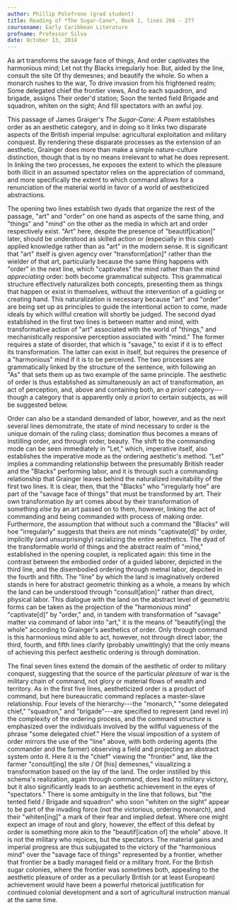 ```yaml
---
author: Phillip Polefrone (grad student)
title: Reading of *The Sugar-Cane*, Book 1, lines 266 - 277
coursename: Early Caribbean Literature
profname: Professor Silva
date: October 13, 2014
---
```


As art transforms the savage face of things,
And order captivates the harmonious mind;
Let not thy Blacks irregularly hoe:
But, aided by the line, consult the site
Of thy demesnes; and beautify the whole.
So when a monarch rushes to the war,
To drive invasion from his frightened realm;
Some delegated chief the frontier views,
And to each squadron, and brigade, assigns
Their order'd station; Soon the tented field
Brigade and squadron, whiten on the sight;
And fill spectators with an awful joy.

This passage of James Graiger's *The Sugar-Cane: A Poem* establishes order as an aesthetic category, and in doing so it links two disparate aspects of the British imperial impulse: agricultural exploitation and military conquest. By rendering these disparate processes as the extension of an aesthetic, Grainger does more than make a simple nature-culture distinction, though that is by no means irrelevant to what he does represent. In linking the two processes, he exposes the extent to which the pleasure both illicit in an assumed spectator relies on the appreciation of command, and more specifically the extent to which command allows for a renunciation of the material world in favor of a world of aestheticized abstractions. 

The opening two lines establish two dyads that organize the rest of the passage, "art" and "order" on one hand as aspects of the same thing, and "things" and "mind" on the other as the media in which art and order respectively exist. "Art" here, despite the presence of "beautif[ication]" later, should be understood as skilled action or (especially in this case) applied knowledge rather than as "art" in the modern sense. It is significant that "art" itself is given agency over "transform[ation]" rather than the wielder of that art, particularly because the same thing happens with "order" in the next line, which "captivates" the mind rather than the mind *appreciating* order: both become grammatical subjects. This grammatical structure effectively naturalizes both concepts, presenting them as things that happen or exist in themselves, without the intervention of a guiding or creating hand. This naturalization is necessary because "art" and "order" are being set up as principles to guide the intentional action to come, made ideals by which willful creation will shortly be judged. The second dyad established in the first two lines is between matter and mind, with transformative action of "art" associated with the world of "things," and mechanistically responsive perception associated with "mind." The former requires a state of disorder, that which is "savage," to exist if it is to effect its transformation. The latter can exist in itself, but requires the presence of a "harmonious" mind if it is to be perceived. The two processes are grammatically linked by the structure of the sentence, with following an "As" that sets them up as two example of the same principle. The aesthetic of order is thus established as simultaneously an act of transformation, an act of perception, and, above and containing both, an *a priori* category---though a category that is apparently only *a priori* to certain subjects, as will be suggested below.

Order can also be a standard demanded of labor, however, and as the next several lines demonstrate, the state of mind necessary to order is the unique domain of the ruling class; domination thus becomes a means of instilling order, and through order, beauty. The shift to the commanding mode can be seen immediately in "Let," which, imperative itself, also establishes the imperative mode as the ordering aesthetic's method. "Let" implies a commanding relationship between the presumably British reader and the "Blacks" performing labor, and it is through such a commanding relationship that Grainger leaves behind the naturalized inevitability of the first two lines. It is clear, then, that the "Blacks" who "irregularly hoe" are part of the "savage face of things" that must be transformed by art. Their own transformation *by* art comes about by their transformation of something *else* by an art passed on to them, however, linking the act of commanding and being commanded with process of making order. Furthermore, the assumption that without such a command the "Blacks" will hoe "irregularly" suggests that theirs are not minds "captivate[d]" by order, implicitly (and unsurprisingly) racializing the entire aesthetics. The dyad of the transformable world of things and the abstract realm of "mind," established in the opening couplet, is replicated again: this time in the contrast between the embodied order of a guided laborer, depicted in the third line, and the disembodied ordering through metnal labor, depcited in the fourth and fifth. The "line" by which the land is imaginatively ordered stands in here for abstract geometric thinking as a whole, a means by which the land can be understood through "consult[ation]" rather than direct, physical labor. This dialogue with the land on the abstract level of geometric forms can be taken as the projection of the "harmonious mind" "captivate[d]" by "order," and, in tandem with transformation of "savage" matter via command of labor into "art," it is the means of "beautify[ing] the whole" according to Grainger's aesthetics of order. Only through command is this harmonious mind able to act, however, not through direct labor; the third, fourth, and fifth lines clarify (probably unwittingly) that the only means of achieving this perfect aesthetic ordering is through domination.

The final seven lines extend the domain of the aesthetic of order to military conquest, suggesting that the source of the particular *pleasure* of war is the military chain of command, not glory or material flows of wealth and territory. As in the first five lines, aestheticized order is a product of command, but here bureaucratic command replaces a master-slave relationship. Four levels of the hierarchy---the "monarch," "some delegated chief," "squadron," and "brigade"---are specified to represent (and revel in) the complexity of the ordering process, and the command *structure* is emphasized over the individuals involved by the willful vagueness of the phrase "some delegated chief." Here the visual imposition of a system of order mirrors the use of the "line" above, with both ordering agents (the commander and the farmer) observing a field and projecting an abstract system onto it. Here it is the "chief" viewing the "frontier" and, like the farmer "consult[ing] the site / Of [his] demesnes," visualizing a transformation based on the lay of the land. The order instilled by this schema's realization, again through command, does lead to military victory, but it also significantly leads to an aesthetic achievement in the eyes of "spectators." There is some ambiguity in the line that follows, but "the tented field / Brigade and squadron" who soon "whiten on the sight" appear to be part of the invading force (not the victorious, ordering monarch), and their "whiten[ing]" a mark of their fear and implied defeat. Where one might expect an image of rout and glory, however, the effect of this defeat by order is something more akin to the "beautif[ication of] the whole" above. It is not the military who rejoices, but the spectators. The material gains and imperial progress are thus subjugated to the victory of the "harmonious mind" over the "savage face of things" represented by a frontier, whether that frontier be a badly managed field or a military front. For the British sugar colonies, where the frontier was sometimes both, appealing to the aesthetic pleasure of order as a peculiarly British (or at least European) achievement would have been a powerful rhetorical justification for continued colonial development and a sort of agricultural instruction manual at the same time.